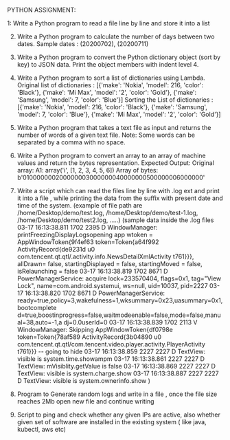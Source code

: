 PYTHON ASSIGNMENT:


1: Write a Python program to read a file line by line and store it into a list


2. Write a Python program to calculate the number of days between two dates.        Sample dates : (20200702), (20200711) 


3. Write a Python program to convert the Python dictionary object (sort by key) to JSON data. Print the object members with indent level 4. 


4. Write a Python program to sort a list of dictionaries using Lambda.    Original list of dictionaries :        [{'make': 'Nokia', 'model': 216, 'color': 'Black'}, {'make': 'Mi Max', 'model': '2', 'color': 'Gold'}, {'make': 'Samsung', 'model': 7, 'color': 'Blue'}]    Sorting the List of dictionaries :        [{'make': 'Nokia', 'model': 216, 'color': 'Black'}, {'make': 'Samsung', 'model': 7, 'color': 'Blue'}, {'make': 'Mi Max', 'model': '2', 'color': 'Gold'}] 


5. Write a Python program that takes a text file as input and returns the number of words of a given text file. Note: Some words can be separated by a comma with no space. 


6. Write a Python program to convert an array to an array of machine values and return the bytes representation. Expected Output: 
Original array: A1: array('i', [1, 2, 3, 4, 5, 6]) Array of bytes: b'010000000200000003000000040000000500000006000000' 


7. Write a script which can read the files line by line with .log ext and print it into a file , while printing the data from the suffix with present date and time of the system.    (example of file path are /home/Desktop/demo/test.log, /home/Desktop/demo/test-1.log, /home/Desktop/demo/test2.log, .....)    (sample data inside the .log files        03-17 16:13:38.811  1702  2395 D WindowManager: printFreezingDisplayLogsopening app wtoken = AppWindowToken{9f4ef63 token=Token{a64f992 ActivityRecord{de9231d u0 com.tencent.qt.qtl/.activity.info.NewsDetailXmlActivity t761}}}, allDrawn= false, startingDisplayed =  false, startingMoved =  false, isRelaunching =  false        03-17 16:13:38.819  1702  8671 D PowerManagerService: acquire lock=233570404, flags=0x1, tag="View Lock", name=com.android.systemui, ws=null, uid=10037, pid=2227        03-17 16:13:38.820  1702  8671 D PowerManagerService: ready=true,policy=3,wakefulness=1,wksummary=0x23,uasummary=0x1,bootcomplete d=true,boostinprogress=false,waitmodeenable=false,mode=false,manual=38,auto=-1,a dj=0.0userId=0        03-17 16:13:38.839  1702  2113 V WindowManager: Skipping AppWindowToken{df0798e token=Token{78af589 ActivityRecord{3b04890 u0 com.tencent.qt.qtl/com.tencent.video.player.activity.PlayerActivity t761}}} -- going to hide        03-17 16:13:38.859  2227  2227 D TextView: visible is system.time.showampm        03-17 16:13:38.861  2227  2227 D TextView: mVisiblity.getValue is false        03-17 16:13:38.869  2227  2227 D TextView: visible is system.charge.show         03-17 16:13:38.887  2227  2227 D TextView: visible is system.ownerinfo.show    )


8. Program to Generate random logs and write in a file , once the file size reaches 2Mb open new file and continue writing 


9. Script to ping and check whether any given IPs are active, also whether given set of software are installed in the existing system ( like java, kubectl, aws etc) 
